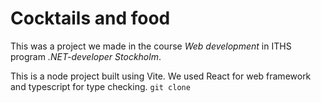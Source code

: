 # Cocktails and food
This was a project we made in the course *Web development* in ITHS program *.NET-developer Stockholm*.

This is a node project built using Vite. We used React for web framework and typescript for type checking.
`git clone`

